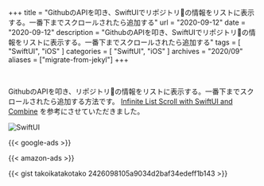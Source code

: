 +++
title =  "GithubのAPIを叩き、SwiftUIでリポジトリの情報をリストに表示する。一番下までスクロールされたら追加する"
url = "2020-09-12"
date = "2020-09-12"
description = "GithubのAPIを叩き、SwiftUIでリポジトリの情報をリストに表示する。一番下までスクロールされたら追加する"
tags = [
  "SwiftUI",
  "iOS"
]
categories = [
  "SwiftUI",
  "iOS"
]
archives = "2020/09"
aliases = ["migrate-from-jekyl"]
+++

<br>

GithubのAPIを叩き、リポジトリの情報をリストに表示する。一番下までスクロールされたら追加する方法です。
[Infinite List Scroll with SwiftUI and Combine](https://www.vadimbulavin.com/infinite-list-scroll-swiftui-combine/) を参考にさせていただきました。

![SwiftUI](1.gif)

<!-- Google Ads -->
{{< google-ads >}}

<!-- Amazon Ads -->
{{< amazon-ads >}}

{{< gist takoikatakotako 2426098105a9034d2baf34edeff1b143 >}}
